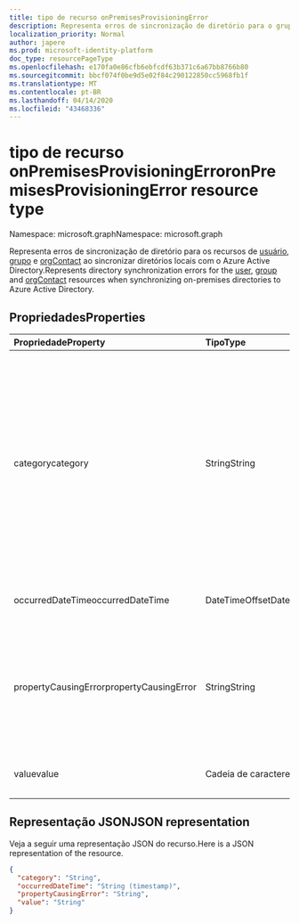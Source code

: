 ```yaml
---
title: tipo de recurso onPremisesProvisioningError
description: Representa erros de sincronização de diretório para o grupo de usuários e recursos de contato durante a sincronização de diretórios locais com o Azure Active Directory.
localization_priority: Normal
author: japere
ms.prod: microsoft-identity-platform
doc_type: resourcePageType
ms.openlocfilehash: e170fa0e86cfb6ebfcdf63b371c6a67bb8766b80
ms.sourcegitcommit: bbcf074f0be9d5e02f84c290122850cc5968fb1f
ms.translationtype: MT
ms.contentlocale: pt-BR
ms.lasthandoff: 04/14/2020
ms.locfileid: "43468336"
---
```

# <a name="onpremisesprovisioningerror-resource-type"></a><span data-ttu-id="87a57-103">tipo de recurso onPremisesProvisioningError</span><span class="sxs-lookup"><span data-stu-id="87a57-103">onPremisesProvisioningError resource type</span></span>

<span data-ttu-id="87a57-104">Namespace: microsoft.graph</span><span class="sxs-lookup"><span data-stu-id="87a57-104">Namespace: microsoft.graph</span></span>

<span data-ttu-id="87a57-105">Representa erros de sincronização de diretório para os recursos de [usuário](user.md), [grupo](group.md) e [orgContact](orgcontact.md) ao sincronizar diretórios locais com o Azure Active Directory.</span><span class="sxs-lookup"><span data-stu-id="87a57-105">Represents directory synchronization errors for the [user](user.md), [group](group.md) and [orgContact](orgcontact.md) resources when synchronizing on-premises directories to Azure Active Directory.</span></span>

## <a name="properties"></a><span data-ttu-id="87a57-106">Propriedades</span><span class="sxs-lookup"><span data-stu-id="87a57-106">Properties</span></span>

| <span data-ttu-id="87a57-107">Propriedade</span><span class="sxs-lookup"><span data-stu-id="87a57-107">Property</span></span> | <span data-ttu-id="87a57-108">Tipo</span><span class="sxs-lookup"><span data-stu-id="87a57-108">Type</span></span> | <span data-ttu-id="87a57-109">Descrição</span><span class="sxs-lookup"><span data-stu-id="87a57-109">Description</span></span> |
|:---------------|:--------|:----------|
|<span data-ttu-id="87a57-110">category</span><span class="sxs-lookup"><span data-stu-id="87a57-110">category</span></span>|<span data-ttu-id="87a57-111">String</span><span class="sxs-lookup"><span data-stu-id="87a57-111">String</span></span>| <span data-ttu-id="87a57-112">Categoria do erro de provisionamento.</span><span class="sxs-lookup"><span data-stu-id="87a57-112">Category of the provisioning error.</span></span> <span data-ttu-id="87a57-113">Observação: no momento, há apenas um valor possível.</span><span class="sxs-lookup"><span data-stu-id="87a57-113">Note: Currently, there is only one possible value.</span></span> <span data-ttu-id="87a57-114">Valor possível: *PropertyConflict* -indica que um valor de propriedade não é exclusivo.</span><span class="sxs-lookup"><span data-stu-id="87a57-114">Possible value: *PropertyConflict* - indicates a property value is not unique.</span></span> <span data-ttu-id="87a57-115">Outros objetos contêm o mesmo valor para a propriedade.</span><span class="sxs-lookup"><span data-stu-id="87a57-115">Other objects contain the same value for the property.</span></span> |
|<span data-ttu-id="87a57-116">occurredDateTime</span><span class="sxs-lookup"><span data-stu-id="87a57-116">occurredDateTime</span></span>|<span data-ttu-id="87a57-117">DateTimeOffset</span><span class="sxs-lookup"><span data-stu-id="87a57-117">DateTimeOffset</span></span>| <span data-ttu-id="87a57-118">A data e a hora em que o erro ocorreu.</span><span class="sxs-lookup"><span data-stu-id="87a57-118">The date and time at which the error occurred.</span></span> |
|<span data-ttu-id="87a57-119">propertyCausingError</span><span class="sxs-lookup"><span data-stu-id="87a57-119">propertyCausingError</span></span>|<span data-ttu-id="87a57-120">String</span><span class="sxs-lookup"><span data-stu-id="87a57-120">String</span></span>| <span data-ttu-id="87a57-121">Nome da propriedade de diretório que está causando o erro.</span><span class="sxs-lookup"><span data-stu-id="87a57-121">Name of the directory property causing the error.</span></span> <span data-ttu-id="87a57-122">Valores possíveis atuais: *userPrincipalName* ou *ProxyAddress*</span><span class="sxs-lookup"><span data-stu-id="87a57-122">Current possible values: *UserPrincipalName* or *ProxyAddress*</span></span> |
|<span data-ttu-id="87a57-123">value</span><span class="sxs-lookup"><span data-stu-id="87a57-123">value</span></span>|<span data-ttu-id="87a57-124">Cadeia de caracteres</span><span class="sxs-lookup"><span data-stu-id="87a57-124">String</span></span>| <span data-ttu-id="87a57-125">Valor da propriedade causando o erro.</span><span class="sxs-lookup"><span data-stu-id="87a57-125">Value of the property causing the error.</span></span> |

## <a name="json-representation"></a><span data-ttu-id="87a57-126">Representação JSON</span><span class="sxs-lookup"><span data-stu-id="87a57-126">JSON representation</span></span>
<span data-ttu-id="87a57-127">Veja a seguir uma representação JSON do recurso.</span><span class="sxs-lookup"><span data-stu-id="87a57-127">Here is a JSON representation of the resource.</span></span>

<!-- {
  "blockType": "resource",
  "optionalProperties": [

  ],
  "@odata.type": "microsoft.graph.onPremisesProvisioningError"
}-->

```json
{
  "category": "String",
  "occurredDateTime": "String (timestamp)",
  "propertyCausingError": "String",
  "value": "String"
}

```


<!-- uuid: 8fcb5dbc-d5aa-4681-8e31-b001d5168d79
2015-10-25 14:57:30 UTC -->
<!-- {
  "type": "#page.annotation",
  "description": "onPremisesProvisioningError resource",
  "keywords": "",
  "section": "documentation",
  "tocPath": ""
}-->
